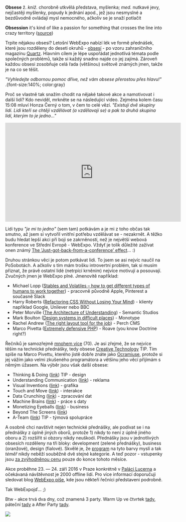 **Obsese** ž. *kniž.* chorobně utkvělá představa, myšlenka; *med.* nutkavé jevy, nejčastěji myšlenky, popudy k jednání apod., jež jsou nesmyslné a bezdůvodně ovládají mysl nemocného, ačkoliv se je snaží potlačit

**Obsession** it's kind of like a passion for something that crosses the line into crazy territory ([source](https://www.vocabulary.com/dictionary/obsession))

Trpíte nějakou obsesí? Letošní WebExpo nabízí lék ve formě přednášek, které jsou rozděleny do deseti okruhů - [obsesí](https://webexpo.cz/praha2016/obsessions/) - po vzoru zahraničního magazínu [Quartz](http://qz.com/obsessions). Hlavním cílem je lépe uspořádat jednotlivá témata podle společných problémů, takže si každý snadno najde co jej zajímá. Zároveň každou obsesi zosobňuje celá řada (většinou) světově známých jmen, takže je na co se těšit.

*"Vyhledejte odbornou pomoc dříve, než vám obsese přerostou přes hlavu!"* .{font-size:140%; color:gray}

Proč se vlastně tak snažím chodit na nějaké takové akce a namotivovat i další lidi? Kdo neviděl, mrkněte se na následující video. Zejména kolem času 15:08 mluví Honza Černý o tom, v čem to celé vězí. *"Existují dvě skupiny lidí. Lidi kteří se chtějí vzdělávat (a vzdělavají se) a pak ta druhá skupina lidí, kterým to je jedno..."*

<iframe width="560" height="315" src="https://www.youtube.com/embed/1BjVVGmSdCw?list=PLqRXa8pInSUqxMhNhzJsV-1_FZ-YsrSYM" frameborder="0" allowfullscreen></iframe>

Lidi typu *"je mi to jedno"* (sem tam) potkávám a je mi z toho občas tak smutno, až jsem si vytvořil vnitřní potřebu vzdělávat se - nezakrnět. A těžko budu hledat lepší akci při boji se zakrněností, než je největší webová konference ve Střední Evropě - WebExpo. Vždyť je tolik důležité zažívat onen známý [The 'Just-got-back-from-a-conference' effect](http://www.commitstrip.com/en/2016/04/26/the-just-got-back-from-a-conference-effect/)... :)

Druhou stránkou věci je potom potkávat lidi. To jsem se asi nejvíc naučil na PoSobotách. A ačkoliv s tím mám trošku introvertní problém, tak si musím přiznat, že právě ostatní lidé (netrpící krněním) nejvíce motivují a posouvají. Zvučných jmen je WebExpo plné. Jmenovitě například:

- Michael Lopp ([Stables and Volatiles – how to get different types of humans to work together](https://webexpo.cz/praha2016/prednaska/stables-and-volatiles-how-to-get-different-types-of-humans-to-work-together/)) - pracovně původně Apple, Pinterest a současně Slack
- Harry Roberts ([Refactoring CSS Without Losing Your Mind](https://webexpo.cz/praha2016/prednaska/refactoring-css-without-losing-your-mind/)) - klienty například Google, Unilever nebo BBC
- Peter Morville ([The Architecture of Understanding](https://webexpo.cz/praha2016/prednaska/the-architecture-of-understanding/)) - Semantic Studios
- Mark Boulton ([Design systems in difficult places](https://webexpo.cz/praha2016/prednaska/design-systems-in-difficult-places/)) - Monotype
- Rachel Andrew ([The right layout tool for the job](https://webexpo.cz/praha2016/prednaska/the-right-layout-tool-for-the-job/)) - Perch CMS
- Marco Pivetta ([Extremely defensive PHP](https://webexpo.cz/praha2016/prednaska/extremely-defensive-php/)) - Roave (you know Doctrine right?)

Řečníků je samozřejmě [mnohem více](https://webexpo.cz/praha2016/recnici/) (70). Je asi zřejmé, že se nejvíce těším na technické přednášky, tedy obsese [Creative Technology](https://webexpo.cz/praha2016/obsessions/#creative-technology) <span class="label label-success">TIP</span>. Tím spíše na Marco Pivettu, kterého jistě dobře znáte jako [Ocramiuse](https://twitter.com/Ocramius), protože si jej vážím jako velmi zkušeného programátora a většinu jeho věcí přijímám s němým úžasem. Na výběr jsou však další obsese:

- Thinking & Doing ([link](https://webexpo.cz/prague2016/obsessions/#thinking-doing)) <span class="label label-success">TIP</span> - design
- Understanding Communication ([link](https://webexpo.cz/prague2016/obsessions/#understanding-communication)) - reklama
- Visual Inventions ([link](https://webexpo.cz/prague2016/obsessions/#visual-inventions)) - grafika
- Touch and Move ([link](https://webexpo.cz/prague2016/obsessions/#touch-and-move)) - interakce
- Data Crunching ([link](https://webexpo.cz/prague2016/obsessions/#data-crunching)) - zpracování dat
- Machine Brains ([link](https://webexpo.cz/prague2016/obsessions/#machine-brains)) - práce s daty
- Monetizing Eyeballs ([link](https://webexpo.cz/prague2016/obsessions/#monetizing-eyeballs)) - business
- Beyond The Screens ([link](https://webexpo.cz/prague2016/obsessions/#beyond-the-screens))
- A-Team ([link](https://webexpo.cz/prague2016/obsessions/#a-team)) <span class="label label-success">TIP</span> - týmová spolupráce

A osobně chci navštívit nejen technické přednášky, ale podívat se i na přednášky z úplně jiných oborů, protože 1) nikdy to není z úplně jiného oboru a 2) rozšířit si obzory nikdy neuškodí. Přednášky jsou v jednotlivých obsesích rozděleny na tři bloky: development (zelené přednášky), business (oranžové), design (fialové). Skvělé je, že [program](https://webexpo.cz/praha2016/program/) na tyto barvy myslí a tak *téměř* nikdy neběží souběžně dvě stejné kategorie. A teď pozor - vstupenky jsou [za zvýhodněnou cenu](https://webexpo.cz/praha2016/vstupenky/) pouze do konce tohoto měsíce.

Akce proběhne 23. — 24. září 2016 v Praze konkrétně v [Paláci Lucerna](http://www.lucerna.cz/cz/) a očekávaná návštěvnost je 2000 offline lidí. Pro více informací doporučuji sledovat blog [WebExpo píše](https://medium.com/webexpo), kde jsou někteří řečníci představeni podrobně.

Tak WebExpojď... ;)

Btw - akce trvá dva dny, což znamená 3 party. Warm Up ve čtvrtek [tady](https://www.laloca.cz/en), páteční [tady](http://www.skautskyinstitut.cz/staromak) a After Party [tady](http://www.prague.eu/en/object/places/63/lucerna-palace-great-hall-palac-lucerna-velky-sal).

[![](http://s2.quickmeme.com/img/e9/e9b82533f50538f4d36656f24bf2afb39642223033cd19d52ef1eea5b03ab1bf.jpg)](https://webexpo.cz/prague2016/)